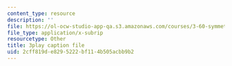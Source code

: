 ```yaml
---
content_type: resource
description: ''
file: https://ol-ocw-studio-app-qa.s3.amazonaws.com/courses/3-60-symmetry-structure-and-tensor-properties-of-materials-fall-2005/2cff819de8295222bf114b505acbb9b2_xRWGiK2SMrw.vtt
file_type: application/x-subrip
resourcetype: Other
title: 3play caption file
uid: 2cff819d-e829-5222-bf11-4b505acbb9b2
---
```

